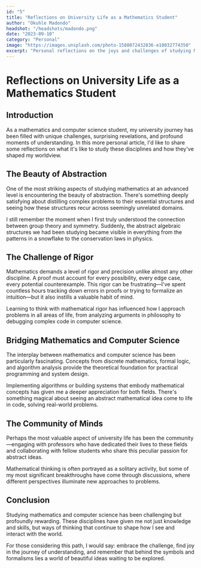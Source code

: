 ```yaml
---
id: "5"
title: "Reflections on University Life as a Mathematics Student"
author: "Okuhle Madondo"
headshot: "/headshots/madondo.png"
date: "2023-09-10"
category: "Personal"
image: "https://images.unsplash.com/photo-1588072432836-e10032774350"
excerpt: "Personal reflections on the joys and challenges of studying Mathematics and Computer Science at university."
---
```


# Reflections on University Life as a Mathematics Student

## Introduction

As a mathematics and computer science student, my university journey has been filled with unique challenges, surprising revelations, and profound moments of understanding. In this more personal article, I'd like to share some reflections on what it's like to study these disciplines and how they've shaped my worldview.

## The Beauty of Abstraction

One of the most striking aspects of studying mathematics at an advanced level is encountering the beauty of abstraction. There's something deeply satisfying about distilling complex problems to their essential structures and seeing how these structures recur across seemingly unrelated domains.

I still remember the moment when I first truly understood the connection between group theory and symmetry. Suddenly, the abstract algebraic structures we had been studying became visible in everything from the patterns in a snowflake to the conservation laws in physics.

## The Challenge of Rigor

Mathematics demands a level of rigor and precision unlike almost any other discipline. A proof must account for every possibility, every edge case, every potential counterexample. This rigor can be frustrating—I've spent countless hours tracking down errors in proofs or trying to formalize an intuition—but it also instills a valuable habit of mind.

Learning to think with mathematical rigor has influenced how I approach problems in all areas of life, from analyzing arguments in philosophy to debugging complex code in computer science.

## Bridging Mathematics and Computer Science

The interplay between mathematics and computer science has been particularly fascinating. Concepts from discrete mathematics, formal logic, and algorithm analysis provide the theoretical foundation for practical programming and system design.

Implementing algorithms or building systems that embody mathematical concepts has given me a deeper appreciation for both fields. There's something magical about seeing an abstract mathematical idea come to life in code, solving real-world problems.

## The Community of Minds

Perhaps the most valuable aspect of university life has been the community—engaging with professors who have dedicated their lives to these fields and collaborating with fellow students who share this peculiar passion for abstract ideas.

Mathematical thinking is often portrayed as a solitary activity, but some of my most significant breakthroughs have come through discussions, where different perspectives illuminate new approaches to problems.

## Conclusion

Studying mathematics and computer science has been challenging but profoundly rewarding. These disciplines have given me not just knowledge and skills, but ways of thinking that continue to shape how I see and interact with the world.

For those considering this path, I would say: embrace the challenge, find joy in the journey of understanding, and remember that behind the symbols and formalisms lies a world of beautiful ideas waiting to be explored.